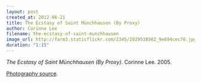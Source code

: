 ```yaml
---
layout: post
created_at: 2012-06-21
title: The Ecstasy of Saint Münchhausen (By Proxy)
author: Corinne Lee
filename: the-ecstasy-of-saint-munchhausen
image_url: http://farm3.staticflickr.com/2345/2029538502_9e694cec76.jpg
duration: "1:15"
---
```


_The Ecstasy of Saint Münchhausen (By Proxy)_.  Corinne Lee.  2005.

[Photography source](http://www.flickr.com/photos/cayusa/2029538502/).
